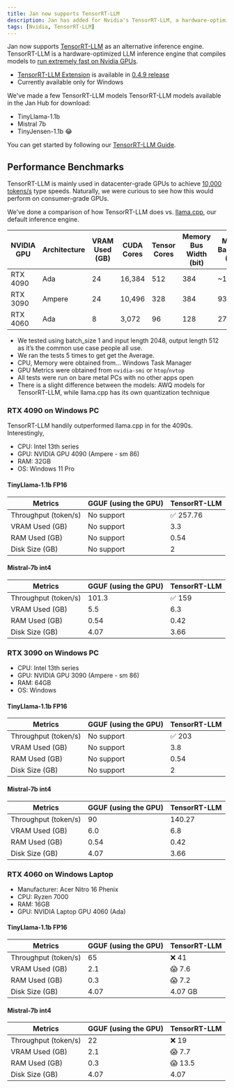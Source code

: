```yaml
---
title: Jan now supports TensorRT-LLM
description: Jan has added for Nvidia's TensorRT-LLM, a hardware-optimized LLM inference engine that runs very fast on Nvidia GPUs
tags: [Nvidia, TensorRT-LLM]
---
```


Jan now supports [TensorRT-LLM](https://github.com/NVIDIA/TensorRT-LLM) as an alternative inference engine. TensorRT-LLM is a hardware-optimized LLM inference engine that compiles models to [run extremely fast on Nvidia GPUs](https://blogs.nvidia.com/blog/tensorrt-llm-windows-stable-diffusion-rtx/).

- [TensorRT-LLM Extension](/guides/providers/tensorrt-llm) is available in [0.4.9 release](https://github.com/janhq/jan/releases/tag/v0.4.9)
- Currently available only for Windows

We've made a few TensorRT-LLM models TensorRT-LLM models available in the Jan Hub for download:

- TinyLlama-1.1b
- Mistral 7b
- TinyJensen-1.1b 😂

You can get started by following our [TensorRT-LLM Guide](/guides/providers/tensorrt-llm).

## Performance Benchmarks

TensorRT-LLM is mainly used in datacenter-grade GPUs to achieve [10,000 tokens/s](https://nvidia.github.io/TensorRT-LLM/blogs/H100vsA100.html) type speeds. Naturally, we were curious to see how this would perform on consumer-grade GPUs.

We’ve done a comparison of how TensorRT-LLM does vs. [llama.cpp](https://github.com/ggerganov/llama.cpp), our default inference engine.

| NVIDIA GPU | Architecture | VRAM Used (GB) | CUDA Cores | Tensor Cores | Memory Bus Width (bit) | Memory Bandwidth (GB/s) |
| ---------- | ------------ | -------------- | ---------- | ------------ | ---------------------- | ----------------------- |
| RTX 4090   | Ada          | 24             | 16,384     | 512          | 384                    | ~1000                   |
| RTX 3090   | Ampere       | 24             | 10,496     | 328          | 384                    | 935.8                   |
| RTX 4060   | Ada          | 8              | 3,072      | 96           | 128                    | 272                     |

- We tested using batch_size 1 and input length 2048, output length 512 as it’s the common use case people all use.
- We ran the tests 5 times to get get the Average.
- CPU, Memory were obtained from... Windows Task Manager
- GPU Metrics were obtained from `nvidia-smi` or `htop`/`nvtop`
- All tests were run on bare metal PCs with no other apps open
- There is a slight difference between the models: AWQ models for TensorRT-LLM, while llama.cpp has its own quantization technique

### RTX 4090 on Windows PC

TensorRT-LLM handily outperformed llama.cpp in for the 4090s. Interestingly,

- CPU: Intel 13th series
- GPU: NVIDIA GPU 4090 (Ampere - sm 86)
- RAM: 32GB
- OS: Windows 11 Pro

#### TinyLlama-1.1b FP16

| Metrics              | GGUF (using the GPU) | TensorRT-LLM |
| -------------------- | -------------------- | ------------ |
| Throughput (token/s) | No support           | ✅ 257.76    |
| VRAM Used (GB)       | No support           | 3.3          |
| RAM Used (GB)        | No support           | 0.54         |
| Disk Size (GB)       | No support           | 2            |

#### Mistral-7b int4

| Metrics              | GGUF (using the GPU) | TensorRT-LLM |
| -------------------- | -------------------- | ------------ |
| Throughput (token/s) | 101.3                | ✅ 159       |
| VRAM Used (GB)       | 5.5                  | 6.3          |
| RAM Used (GB)        | 0.54                 | 0.42         |
| Disk Size (GB)       | 4.07                 | 3.66         |

### RTX 3090 on Windows PC

- CPU: Intel 13th series
- GPU: NVIDIA GPU 3090 (Ampere - sm 86)
- RAM: 64GB
- OS: Windows

#### TinyLlama-1.1b FP16

| Metrics              | GGUF (using the GPU) | TensorRT-LLM |
| -------------------- | -------------------- | ------------ |
| Throughput (token/s) | No support           | ✅ 203       |
| VRAM Used (GB)       | No support           | 3.8          |
| RAM Used (GB)        | No support           | 0.54         |
| Disk Size (GB)       | No support           | 2            |

#### Mistral-7b int4

| Metrics              | GGUF (using the GPU) | TensorRT-LLM |
| -------------------- | -------------------- | ------------ |
| Throughput (token/s) | 90                   | 140.27       |
| VRAM Used (GB)       | 6.0                  | 6.8          |
| RAM Used (GB)        | 0.54                 | 0.42         |
| Disk Size (GB)       | 4.07                 | 3.66         |

### RTX 4060 on Windows Laptop

- Manufacturer: Acer Nitro 16 Phenix
- CPU: Ryzen 7000
- RAM: 16GB
- GPU: NVIDIA Laptop GPU 4060 (Ada)

#### TinyLlama-1.1b FP16

| Metrics              | GGUF (using the GPU) | TensorRT-LLM |
| -------------------- | -------------------- | ------------ |
| Throughput (token/s) | 65                   | ❌ 41        |
| VRAM Used (GB)       | 2.1                  | 😱 7.6       |
| RAM Used (GB)        | 0.3                  | 😱 7.2       |
| Disk Size (GB)       | 4.07                 | 4.07 GB      |

#### Mistral-7b int4

| Metrics              | GGUF (using the GPU) | TensorRT-LLM |
| -------------------- | -------------------- | ------------ |
| Throughput (token/s) | 22                   | ❌ 19        |
| VRAM Used (GB)       | 2.1                  | 😱 7.7       |
| RAM Used (GB)        | 0.3                  | 😱 13.5      |
| Disk Size (GB)       | 4.07                 | 4.07         |
